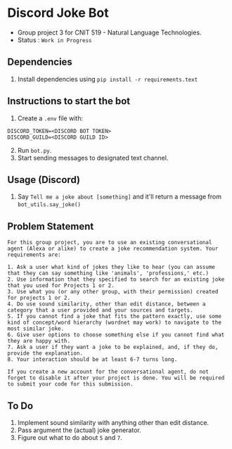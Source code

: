 # Discord Joke Bot
- Group project 3 for CNIT 519 - Natural Language Technologies.
- Status : `Work in Progress`
## Dependencies
1. Install dependencies using `pip install -r requirements.text`
## Instructions to start the bot
1. Create a `.env` file with:
```
DISCORD_TOKEN=<DISCORD BOT TOKEN>
DISCORD_GUILD=<DISCORD GUILD ID>
```
2. Run `bot.py`.
3. Start sending messages to designated text channel.

## Usage (Discord)
1. Say `Tell me a joke about [something]` and it'll return a message from `bot_utils.say_joke()` 


## Problem Statement
```
For this group project, you are to use an existing conversational agent (Alexa or alike) to create a joke recommendation system. Your requirements are:

1. Ask a user what kind of jokes they like to hear (you can assume that they can say something like 'animals', 'professions,' etc.)
2. Use information that they specified to search for an existing joke that you used for Projects 1 or 2.
3. Use what you (or any other group, with their permission) created for projects 1 or 2.
4. Do use sound similarity, other than edit distance, between a category that a user provided and your sources and targets. 
5. If you cannot find a joke that fits the pattern exactly, use some kind of concept/word hierarchy (wordnet may work) to navigate to the most similar joke. 
6. Give user options to choose something else if you cannot find what they are happy with. 
7. Ask a user if they want a joke to be explained, and, if they do, provide the explanation. 
8. Your interaction should be at least 6-7 turns long. 

If you create a new account for the conversational agent, do not forget to disable it after your project is done. You will be required to submit your code for this submission. 
```

## To Do
1. Implement sound similarity with anything other than edit distance. 
2. Pass argument the (actual) joke generator.
3. Figure out what to do about `5` and `7`.  
 
